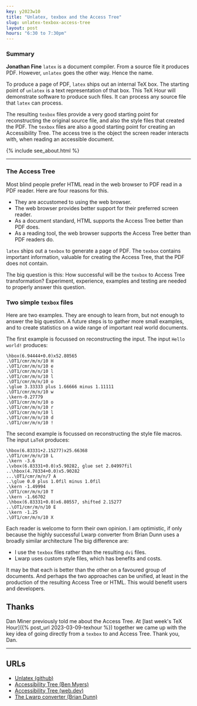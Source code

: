 ```yaml
---
key: y2023w10
title: "Unlatex, texbox and the Access Tree"
slug: unlatex-texbox-access-tree
layout: post
hours: "6:30 to 7:30pm"
---
```


### Summary

**Jonathan Fine** `latex` is a document compiler. From a source file it
produces PDF. However, `unlatex` goes the other way. Hence the name.

To produce a page of PDF, `latex` ships out an internal TeX box. The
starting point of `unlatex` is a text representation of that box. This
TeX Hour will demonstrate software to produce such files. It can
process any source file that `latex` can process.

The resulting `texbox` files provide a very good starting point for
reconstructing the original source file, and also the style files that
created the PDF.  The `texbox` files are also a good starting point
for creating an Accessibility Tree. The access tree is the object the
screen reader interacts with, when reading an accessible document.

{% include see_about.html %}

---

### The Access Tree

Most blind people prefer HTML read in the web browser to PDF read in a
PDF reader. Here are four reasons for this.

* They are accustomed to using the web browser.
* The web browser provides better support for their preferred screen
reader.
* As a document standard, HTML supports the Access Tree better than PDF does.
* As a reading tool, the web browser supports the Access Tree better
than PDF readers do.

`latex` ships out a `texbox` to generate a page of PDF. The `texbox`
contains important information, valuable for creating the Access Tree,
that the PDF does not contain.

The big question is this: How successful will be the `texbox` to Access
Tree transformation?  Experiment, experience, examples and testing are
needed to properly answer this question.

### Two simple `texbox` files


Here are two examples. They are enough to learn from, but not enough
to answer the big question. A future steps is to gather more small
examples, and to create statistics on a wide range of important real
world documents.

The first example is focussed on reconstructing the input. The input
`Hello world!` produces:

```
\hbox(6.94444+0.0)x52.80565
.\OT1/cmr/m/n/10 H
.\OT1/cmr/m/n/10 e
.\OT1/cmr/m/n/10 l
.\OT1/cmr/m/n/10 l
.\OT1/cmr/m/n/10 o
.\glue 3.33333 plus 1.66666 minus 1.11111
.\OT1/cmr/m/n/10 w
.\kern-0.27779
.\OT1/cmr/m/n/10 o
.\OT1/cmr/m/n/10 r
.\OT1/cmr/m/n/10 l
.\OT1/cmr/m/n/10 d
.\OT1/cmr/m/n/10 !
```

The second example is focussed on reconstructing the style file
macros. The input `LaTeX` produces:

```
\hbox(6.83331+2.15277)x25.66368
.\OT1/cmr/m/n/10 L
.\kern -3.6
.\vbox(6.83331+0.0)x5.90282, glue set 2.04997fil
..\hbox(4.78334+0.0)x5.90282
...\OT1/cmr/m/n/7 A
..\glue 0.0 plus 1.0fil minus 1.0fil
.\kern -1.49994
.\OT1/cmr/m/n/10 T
.\kern -1.66702
.\hbox(6.83331+0.0)x6.80557, shifted 2.15277
..\OT1/cmr/m/n/10 E
.\kern -1.25
.\OT1/cmr/m/n/10 X
```

Each reader is welcome to form their own opinion. I am optimistic, if
only because the highly successful Lwarp converter from Brian Dunn
uses a broadly similar architecture The big difference are:

* I use the `texbox` files rather than the resulting `dvi` files.
* Lwarp uses custom style files, which has benefits and costs.

It may be that each is better than the other on a favoured group of
documents. And perhaps the two approaches can be unified, at least in
the production of the resulting Access Tree or HTML. This would
benefit users and developers.

## Thanks

Dan Miner previously told me about the Access Tree. At [last week's
TeX Hour]({% post_url 2023-03-09-texhour %}) together we came up with
the key idea of going directly from a `texbox` to and Access
Tree. Thank you, Dan.

---

## URLs

* [Unlatex (github)](https://github.com/arxtex/unlatex)
* [Accessibility Tree (Ben Myers)](https://benmyers.dev/blog/accessibility-tree/)
* [Accessibility Tree (web.dev)](https://web.dev/the-accessibility-tree/)
* [The Lwarp converter (Brian Dunn)](https://bdtechconcepts.com/LaTeX-HTML-Converter-The-Lwarp-package.html)
